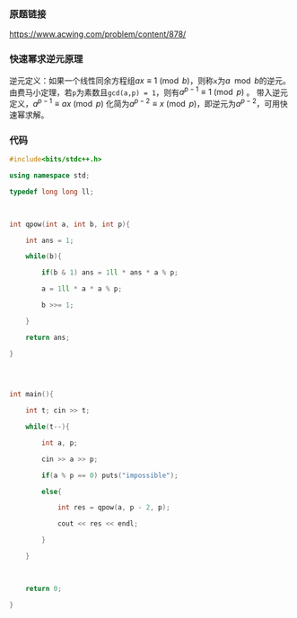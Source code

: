 ### 原题链接
https://www.acwing.com/problem/content/878/
### 快速幂求逆元原理
逆元定义：如果一个线性同余方程组$ax \equiv 1 \pmod{b}$，则称`x`为$a \mod b$的逆元。
由费马小定理，若`p`为素数且`gcd(a,p) = 1`，则有$a^{p-1} \equiv 1 \pmod p$  。
带入逆元定义，$a^{p-1} \equiv ax \pmod p$ 
化简为$a^{p-2} \equiv x \pmod p$，即逆元为$a^{p-2}$，可用快速幂求解。
### 代码
```cpp
#include<bits/stdc++.h>

using namespace std;

typedef long long ll;

  

int qpow(int a, int b, int p){

    int ans = 1;

    while(b){

        if(b & 1) ans = 1ll * ans * a % p;

        a = 1ll * a * a % p;

        b >>= 1;

    }

    return ans;

}

  
  

int main(){

    int t; cin >> t;

    while(t--){

        int a, p;

        cin >> a >> p;

        if(a % p == 0) puts("impossible");

        else{

            int res = qpow(a, p - 2, p);

            cout << res << endl;

        }

    }

  

    return 0;

}
```